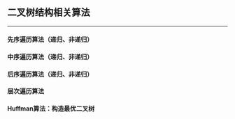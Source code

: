 ## 二叉树结构相关算法
---
#### 先序遍历算法（递归、非递归）
#### 中序遍历算法（递归、非递归）
#### 后序遍历算法（递归、非递归）
#### 层次遍历算法
#### Huffman算法：构造最优二叉树